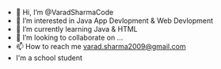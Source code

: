 - 👋 Hi, I’m @VaradSharmaCode
- 👀 I’m interested in Java App Devlopment & Web Devlopment
- 🌱 I’m currently learning Java & HTML
- 💞️ I’m looking to collaborate on ...
- 📫 How to reach me varad.sharma2009@gmail.com
-    I'm a school student

<!---
VaradSharmaCode/VaradSharmaCode is a ✨ special ✨ repository because its `README.md` (this file) appears on your GitHub profile.
You can click the Preview link to take a look at your changes.
--->
